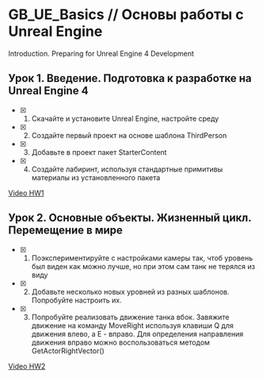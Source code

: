 # GB_UE_Basics // Основы работы с Unreal Engine
 Introduction. Preparing for Unreal Engine 4 Development

## Урок 1. Введение. Подготовка к разработке на Unreal Engine 4

- [X] 1. Скачайте и установите Unreal Engine, настройте среду
- [X] 2. Создайте первый проект на основе шаблона ThirdPerson
- [X] 3. Добавьте в проект пакет StarterContent
- [X] 4. Создайте лабиринт, используя стандартные примитивы материалы из установленного пакета

[Video HW1](https://youtu.be/fbO7a53LAKw)

## Урок 2. Основные объекты. Жизненный цикл. Перемещение в мире

- [X] 1. Поэкспериментируйте с настройками камеры так, чтоб уровень был виден как можно лучше, но при этом сам танк не терялся из виду
- [X] 2. Добавьте несколько новых уровней из разных шаблонов. Попробуйте настроить их.
- [X] 3. Попробуйте реализовать движение танка вбок. Завяжите движение на команду MoveRight используя клавиши Q для движения влево, а E - вправо. Для определения направления движения вправо можно воспользоваться методом GetActorRightVector()

[Video HW2](https://youtu.be/fbO7a53LAKw)
